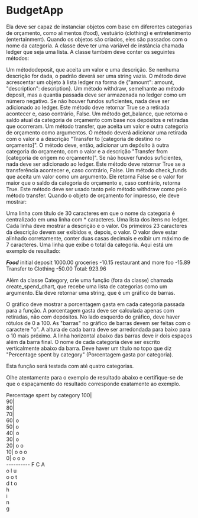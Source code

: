 # BudgetApp

Ela deve ser capaz de instanciar objetos com base em diferentes categorias de orçamento, como alimentos (food), vestuário (clothing) e entretenimento (entertainment). Quando os objetos são criados, eles são passados com o nome da categoria. A classe deve ter uma variável de instância chamada ledger que seja uma lista. A classe também deve conter os seguintes métodos:

Um métododeposit, que aceita um valor e uma descrição. Se nenhuma descrição for dada, o padrão deverá ser uma string vazia. O método deve acrescentar um objeto à lista ledger na forma de {"amount": amount, "description": description}.
Um método withdraw, semelhante ao método deposit, mas a quantia passada deve ser armazenada no ledger como um número negativo. Se não houver fundos suficientes, nada deve ser adicionado ao ledger. Este método deve retornar True se a retirada acontecer e, caso contrário, False.
Um método get_balance, que retorna o saldo atual da categoria de orçamento com base nos depósitos e retiradas que ocorreram.
Um método transfer, que aceita um valor e outra categoria de orçamento como argumentos. O método deverá adicionar uma retirada com o valor e a descrição "Transfer to [categoria de destino no orçamento]". O método deve, então, adicionar um depósito à outra categoria do orçamento, com o valor e a descrição "Transfer from [categoria de origem no orçamento]". Se não houver fundos suficientes, nada deve ser adicionado ao ledger. Este método deve retornar True se a transferência acontecer e, caso contrário, False.
Um método check_funds que aceita um valor como um argumento. Ele retorna False se o valor for maior que o saldo da categoria do orçamento e, caso contrário, retorna True. Este método deve ser usado tanto pelo método withdraw como pelo método transfer.
Quando o objeto de orçamento for impresso, ele deve mostrar:

Uma linha com título de 30 caracteres em que o nome da categoria é centralizado em uma linha com * caracteres.
Uma lista dos itens no ledger. Cada linha deve mostrar a descrição e o valor. Os primeiros 23 caracteres da descrição devem ser exibidos e, depois, o valor. O valor deve estar alinhado corretamente, conter duas casas decimais e exibir um máximo de 7 caracteres.
Uma linha que exibe o total da categoria.
Aqui está um exemplo de resultado:



*************Food*************
initial deposit        1000.00
groceries               -10.15
restaurant and more foo -15.89
Transfer to Clothing    -50.00
Total: 923.96



Além da classe Category, crie uma função (fora da classe) chamada create_spend_chart, que recebe uma lista de categorias como um argumento. Ela deve retornar uma string, que é um gráfico de barras.

O gráfico deve mostrar a porcentagem gasta em cada categoria passada para a função. A porcentagem gasta deve ser calculada apenas com retiradas, não com depósitos. No lado esquerdo do gráfico, deve haver rótulos de 0 a 100. As "barras" no gráfico de barras devem ser feitas com o caractere "o". A altura de cada barra deve ser arredondada para baixo para o 10 mais próximo. A linha horizontal abaixo das barras deve ir dois espaços além da barra final. O nome de cada categoria deve ser escrito verticalmente abaixo da barra. Deve haver um título no topo que diz "Percentage spent by category" (Porcentagem gasta por categoria).

Esta função será testada com até quatro categorias.

Olhe atentamente para o exemplo de resultado abaixo e certifique-se de que o espaçamento do resultado corresponde exatamente ao exemplo.



Percentage spent by category
100|          
 90|          
 80|          
 70|          
 60| o        
 50| o        
 40| o        
 30| o        
 20| o  o     
 10| o  o  o  
  0| o  o  o  
    ----------
     F  C  A  
     o  l  u  
     o  o  t  
     d  t  o  
        h     
        i     
        n     
        g     
